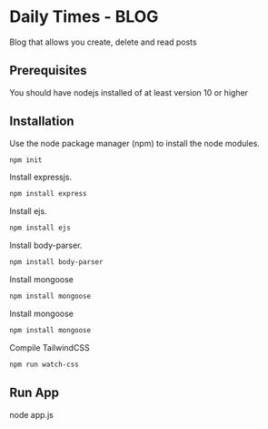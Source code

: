 # Daily Times - BLOG

Blog that allows you create, delete and read posts

## Prerequisites

You should have nodejs installed of at least version 10 or higher

## Installation

Use the node package manager (npm) to install the node modules.

```bash
npm init
```
Install expressjs.

```bash
npm install express
```
Install ejs.

```bash
npm install ejs
```
Install body-parser.

```bash
npm install body-parser
```
Install mongoose

```bash
npm install mongoose
```
Install mongoose

```bash
npm install mongoose
```
Compile TailwindCSS

```bash
npm run watch-css
```

## Run App

node app.js

